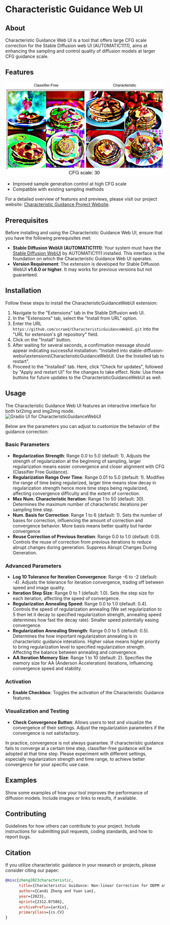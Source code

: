 # Characteristic Guidance Web UI

## About
Characteristic Guidance Web UI is a tool that offers large CFG scale correction for the Stable Diffusion web UI (AUTOMATIC1111), aims at enhancing the sampling and control quality of diffusion models at larger CFG guidance scale.

## Features
![StrawberryPancake](https://github.com/scraed/CharacteristicGuidance/blob/master/static/images/StrawberryPancake.PNG?raw=true)

- Improved sample generation control at high CFG scale
- Compatible with existing sampling methods

For a detailed overview of features and previews, please visit our project website: [Characteristic Guidance Project Website](https://scraed.github.io/CharacteristicGuidance/). 

## Prerequisites
Before installing and using the Characteristic Guidance Web UI, ensure that you have the following prerequisites met:

- **Stable Diffusion WebUI (AUTOMATIC1111)**: Your system must have the [Stable Diffusion WebUI](https://github.com/AUTOMATIC1111/stable-diffusion-webui) by AUTOMATIC1111 installed. This interface is the foundation on which the Characteristic Guidance Web UI operates.
- **Version Requirement**: The extension is developed for Stable Diffusion WebUI **v1.6.0 or higher**. It may works for previous versions but not guaranteed.

## Installation
Follow these steps to install the CharacteristicGuidanceWebUI extension:

1. Navigate to the "Extensions" tab in the Stable Diffusion web UI.
2. In the "Extensions" tab, select the "Install from URL" option.
3. Enter the URL `https://github.com/scraed/CharacteristicGuidanceWebUI.git` into the "URL for extension's git repository" field.
4. Click on the "Install" button.
5. After waiting for several seconds, a confirmation message should appear indicating successful installation: "Installed into stable-diffusion-webui\extensions\CharacteristicGuidanceWebUI. Use the Installed tab to restart".
6. Proceed to the "Installed" tab. Here, click "Check for updates", followed by "Apply and restart UI" for the changes to take effect. Note: Use these buttons for future updates to the CharacteristicGuidanceWebUI as well.

## Usage
The Characteristic Guidance Web UI features an interactive interface for both txt2img and img2img mode. 
![Gradio UI for CharacteristicGuidanceWebUI](https://github.com/scraed/CharacteristicGuidanceWebUI/blob/main/CHGextension_pic.PNG?raw=true)

Below are the parameters you can adjust to customize the behavior of the guidance correction:

### Basic Parameters
- **Regularization Strength**: Range 0.0 to 5.0 (default: 1). Adjusts the strength of regularization at the beginning of sampling, larger regularization means easier convergence and closer alignment with CFG (Classifier Free Guidance).
- **Regularization Range Over Time**: Range 0.01 to 5.0 (default: 1). Modifies the range of time being regularized, larger time means slow decay in regularization strength hence more time steps being regularized, affecting convergence difficulty and the extent of correction.
- **Max Num. Characteristic Iteration**: Range 1 to 50 (default: 30). Determines the maximum number of characteristic iterations per sampling time step.
- **Num. Basis for Correction**: Range 1 to 6 (default: 1). Sets the number of bases for correction, influencing the amount of correction and convergence behavior. More basis means better quality but harder convergence
- **Reuse Correction of Previous Iteration**: Range 0.0 to 1.0 (default: 0.0). Controls the reuse of correction from previous iterations to reduce abrupt changes during generation. Suppress Abrupt Changes During Generation.

### Advanced Parameters
- **Log 10 Tolerance for Iteration Convergence**: Range -6 to -2 (default: -4). Adjusts the tolerance for iteration convergence, trading off between speed and image quality.
- **Iteration Step Size**: Range 0 to 1 (default: 1.0). Sets the step size for each iteration, affecting the speed of convergence.
- **Regularization Annealing Speed**: Range 0.0 to 1.0 (default: 0.4). Controls the speed of regularization annealing (We set regularization to 5 then let it decay to specified regularization strength, annealing speed determines how fast the decay rate). Smaller speed potentially easing convergence.
- **Regularization Annealing Strength**: Range 0.0 to 5 (default: 0.5). Determines the how important regularization annealing is in characteristic guidance interations. Higher value means higher priority to bring regularization level to specified regularization strength. Affecting the balance between annealing and convergence.
- **AA Iteration Memory Size**: Range 1 to 10 (default: 2). Specifies the memory size for AA (Anderson Acceleration) iterations, influencing convergence speed and stability.

### Activation
- **Enable Checkbox**: Toggles the activation of the Characteristic Guidance features.

### Visualization and Testing
- **Check Convergence Button**: Allows users to test and visualize the convergence of their settings. Adjust the regularization parameters if the convergence is not satisfactory.

In practice, convergence is not always guarantee. If characteristic guidance fails to converge at a certain time step, classifier-free guidance will be adopted at that time step. Please experiment with different settings, especially regularization strength and time range, to achieve better convergence for your specific use case.

## Examples
Show some examples of how your tool improves the performance of diffusion models. Include images or links to results, if available.

## Contributing
Guidelines for how others can contribute to your project. Include instructions for submitting pull requests, coding standards, and how to report bugs.

## Citation
If you utilize characteristic guidance in your research or projects, please consider citing our paper:
```bibtex
@misc{zheng2023characteristic,
      title={Characteristic Guidance: Non-linear Correction for DDPM at Large Guidance Scale},
      author={Candi Zheng and Yuan Lan},
      year={2023},
      eprint={2312.07586},
      archivePrefix={arXiv},
      primaryClass={cs.CV}
}


